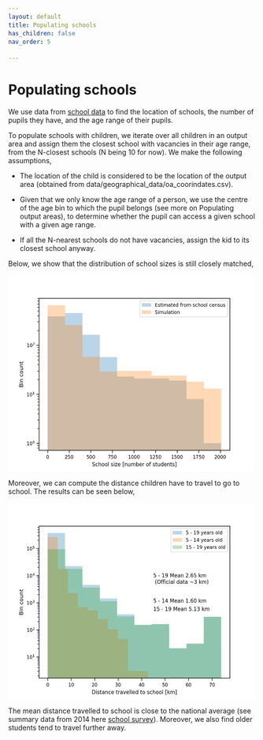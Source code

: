 ```yaml
---
layout: default
title: Populating schools
has_children: false
nav_order: 5

---
```


Populating schools
========

We use data from [school data](https://www.gov.uk/school-performance-tables) to find the location of schools, the number of pupils they have, and the age range of their pupils. 

To populate schools with children, we iterate over all children in an output area and assign them the closest school with vacancies in their age range, from the N-closest schools (N being 10 for now). We make the following assumptions,

- The location of the child is considered to be the location of the output area (obtained from data/geographical_data/oa_coorindates.csv). 

- Given that we only know the age range of a person, we use the centre of the age bin to which the pupil belongs (see more on Populating output areas), to determine whether the pupil can access a given school with a given age range.

- If all the N-nearest schools do not have vacancies, assign the kid to its closest school anyway.


Below, we show that the distribution of school sizes is still closely matched,

<img src="images/school_size.png" alt="Kitten"
	title="Number of schools with a given size" width="500" height="400" align="middle" />

Moreover, we can compute the distance children have to travel to go to school. The results can be seen below,

<img src="images/distance2school.png" alt="Kitten"
	title="Distance travelled to school" width="500" height="400" align="middle" />

The mean distance travelled to school is close to the national average (see summary data from 2014 here [school survey](https://assets.publishing.service.gov.uk/government/uploads/system/uploads/attachment_data/file/476635/travel-to-school.pdf)). Moreover, we also find older students tend to travel further away.



